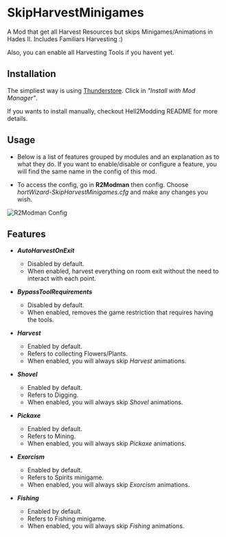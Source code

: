 # SkipHarvestMinigames

A Mod that get all Harvest Resources but skips Minigames/Animations in Hades II.
Includes Familiars Harvesting :)

Also, you can enable all Harvesting Tools if you havent yet.

## Installation

The simpliest way is using [Thunderstore](https://thunderstore.io/c/hades-ii/p/hortWizard/SkipHarvestMinigames/). Click in _"Install with Mod Manager"_.

If you wants to install manually, checkout Hell2Modding README for more details.

## Usage

- Below is a list of features grouped by modules and an explanation as to what they do. If you want to enable/disable or configure a feature, you will find the same name in the config of this mod.

- To access the config, go in __R2Modman__ then config. Choose _hortWizard-SkipHarvestMinigames.cfg_ and make any changes you wish.

![R2Modman Config](https://github.com/user-attachments/assets/08719740-691d-4809-aca8-0f18213a261f)


## Features

- ___AutoHarvestOnExit___
    - Disabled by default.
    - When enabled, harvest everything on room exit without the need to interact with each point.

- ___BypassToolRequirements___

    - Disabled by default.
    - When enabled, removes the game restriction that requires having the tools.

- ___Harvest___
    - Enabled by default.
    - Refers to collecting Flowers/Plants.
    - When enabled, you will always skip _Harvest_ animations.

- ___Shovel___
    - Enabled by default.
    - Refers to Digging.
    - When enabled, you will always skip _Shovel_ animations.

- ___Pickaxe___
    - Enabled by default.
    - Refers to Mining.
    - When enabled, you will always skip _Pickaxe_ animations.

- ___Exorcism___
    - Enabled by default.
    - Refers to Spirits minigame.
    - When enabled, you will always skip _Exorcism_ animations.

- ___Fishing___
    - Enabled by default.
    - Refers to Fishing minigame.
    - When enabled, you will always skip _Fishing_ animations.
